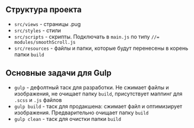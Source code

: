 ## Структура проекта

- `src/views` - страницы .pug
- `src/styles` - стили
- `src/scripts` - скрипты. Подключать в `main.js` по типу `//= modules/smoothScroll.js`
- `src/resources` - файлы и папки, которые будут перенесены в корень папки `build`

## Основные задачи для Gulp

- `gulp` - дефолтный таск для разработки. Не сжимает файлы и изображения, не очищает папку `build`, присутствует маппинг для `.scss` и `.js` файлов
- `gulp build` - таск для продакшена: сжимает файл и оптимизирует изображения. Предварительно очищает папку `build`
- `gulp clean` - таск для очистки папки `build`
